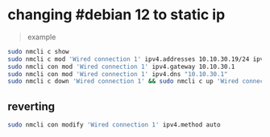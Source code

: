 # changing #debian 12 to static ip

>example

```bash
sudo nmcli c show
sudo nmcli c mod 'Wired connection 1' ipv4.addresses 10.10.30.19/24 ipv4.method manual
sudo nmcli con mod 'Wired connection 1' ipv4.gateway 10.10.30.1
sudo nmcli con mod 'Wired connection 1' ipv4.dns "10.10.30.1"
sudo nmcli c down 'Wired connection 1' && sudo nmcli c up 'Wired connection 1'
```

## reverting

```bash
sudo nmcli con modify 'Wired connection 1' ipv4.method auto
```
